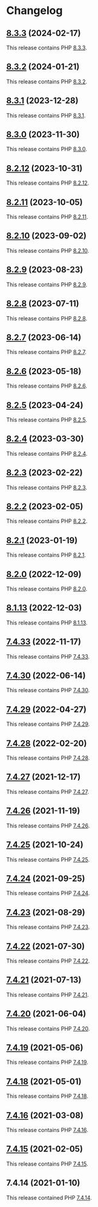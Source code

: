 # Changelog

## [8.3.3](https://github.com/jokay/docker-php-fpm-ext/releases/tag/8.3.3) (2024-02-17)

This release contains PHP [8.3.3](https://www.php.net/ChangeLog-8.php#8.3.3).

## [8.3.2](https://github.com/jokay/docker-php-fpm-ext/releases/tag/8.3.2) (2024-01-21)

This release contains PHP [8.3.2](https://www.php.net/ChangeLog-8.php#8.3.2).

## [8.3.1](https://github.com/jokay/docker-php-fpm-ext/releases/tag/8.3.1) (2023-12-28)

This release contains PHP [8.3.1](https://www.php.net/ChangeLog-8.php#8.3.1).

## [8.3.0](https://github.com/jokay/docker-php-fpm-ext/releases/tag/8.3.0) (2023-11-30)

This release contains PHP [8.3.0](https://www.php.net/ChangeLog-8.php#8.3.0).

## [8.2.12](https://github.com/jokay/docker-php-fpm-ext/releases/tag/8.2.12) (2023-10-31)

This release contains PHP [8.2.12](https://www.php.net/ChangeLog-8.php#8.2.12).

## [8.2.11](https://github.com/jokay/docker-php-fpm-ext/releases/tag/8.2.11) (2023-10-05)

This release contains PHP [8.2.11](https://www.php.net/ChangeLog-8.php#8.2.11).

## [8.2.10](https://github.com/jokay/docker-php-fpm-ext/releases/tag/8.2.10) (2023-09-02)

This release contains PHP [8.2.10](https://www.php.net/ChangeLog-8.php#8.2.10).

## [8.2.9](https://github.com/jokay/docker-php-fpm-ext/releases/tag/8.2.9) (2023-08-23)

This release contains PHP [8.2.9](https://www.php.net/ChangeLog-8.php#8.2.9).

## [8.2.8](https://github.com/jokay/docker-php-fpm-ext/releases/tag/8.2.8) (2023-07-11)

This release contains PHP [8.2.8](https://www.php.net/ChangeLog-8.php#8.2.8).

## [8.2.7](https://github.com/jokay/docker-php-fpm-ext/releases/tag/8.2.7) (2023-06-14)

This release contains PHP [8.2.7](https://www.php.net/ChangeLog-8.php#8.2.7).

## [8.2.6](https://github.com/jokay/docker-php-fpm-ext/releases/tag/8.2.6) (2023-05-18)

This release contains PHP [8.2.6](https://www.php.net/ChangeLog-8.php#8.2.6).

## [8.2.5](https://github.com/jokay/docker-php-fpm-ext/releases/tag/8.2.5) (2023-04-24)

This release contains PHP [8.2.5](https://www.php.net/ChangeLog-8.php#8.2.5).

## [8.2.4](https://github.com/jokay/docker-php-fpm-ext/releases/tag/8.2.4) (2023-03-30)

This release contains PHP [8.2.4](https://www.php.net/ChangeLog-8.php#8.2.4).

## [8.2.3](https://github.com/jokay/docker-php-fpm-ext/releases/tag/8.2.3) (2023-02-22)

This release contains PHP [8.2.3](https://www.php.net/ChangeLog-8.php#8.2.3).

## [8.2.2](https://github.com/jokay/docker-php-fpm-ext/releases/tag/8.2.2) (2023-02-05)

This release contains PHP [8.2.2](https://www.php.net/ChangeLog-8.php#8.2.2).

## [8.2.1](https://github.com/jokay/docker-php-fpm-ext/releases/tag/8.2.1) (2023-01-19)

This release contains PHP [8.2.1](https://www.php.net/ChangeLog-8.php#8.2.1).

## [8.2.0](https://github.com/jokay/docker-php-fpm-ext/releases/tag/8.2.0) (2022-12-09)

This release contains PHP [8.2.0](https://www.php.net/ChangeLog-8.php#8.2.0).

## [8.1.13](https://github.com/jokay/docker-php-fpm-ext/releases/tag/8.1.13) (2022-12-03)

This release contains PHP [8.1.13](https://www.php.net/ChangeLog-8.php#8.1.13).

## [7.4.33](https://github.com/jokay/docker-php-fpm-ext/releases/tag/7.4.33) (2022-11-17)

This release contains PHP [7.4.33](https://www.php.net/ChangeLog-7.php#7.4.33).

## [7.4.30](https://github.com/jokay/docker-php-fpm-ext/releases/tag/7.4.30) (2022-06-14)

This release contains PHP [7.4.30](https://www.php.net/ChangeLog-7.php#7.4.30).

## [7.4.29](https://github.com/jokay/docker-php-fpm-ext/releases/tag/7.4.29) (2022-04-27)

This release contains PHP [7.4.29](https://www.php.net/ChangeLog-7.php#7.4.29).

## [7.4.28](https://github.com/jokay/docker-php-fpm-ext/releases/tag/7.4.28) (2022-02-20)

This release contains PHP [7.4.28](https://www.php.net/ChangeLog-7.php#7.4.28).

## [7.4.27](https://github.com/jokay/docker-php-fpm-ext/releases/tag/7.4.27) (2021-12-17)

This release contains PHP [7.4.27](https://www.php.net/ChangeLog-7.php#7.4.27).

## [7.4.26](https://github.com/jokay/docker-php-fpm-ext/releases/tag/7.4.26) (2021-11-19)

This release contains PHP [7.4.26](https://www.php.net/ChangeLog-7.php#7.4.26).

## [7.4.25](https://github.com/jokay/docker-php-fpm-ext/releases/tag/7.4.25) (2021-10-24)

This release contains PHP [7.4.25](https://www.php.net/ChangeLog-7.php#7.4.25).

## [7.4.24](https://github.com/jokay/docker-php-fpm-ext/releases/tag/7.4.24) (2021-09-25)

This release contains PHP [7.4.24](https://www.php.net/ChangeLog-7.php#7.4.24).

## [7.4.23](https://github.com/jokay/docker-php-fpm-ext/releases/tag/7.4.23) (2021-08-29)

This release contains PHP [7.4.23](https://www.php.net/ChangeLog-7.php#7.4.23).

## [7.4.22](https://github.com/jokay/docker-php-fpm-ext/releases/tag/7.4.22) (2021-07-30)

This release contains PHP [7.4.22](https://www.php.net/ChangeLog-7.php#7.4.22).

## [7.4.21](https://github.com/jokay/docker-php-fpm-ext/releases/tag/7.4.21) (2021-07-13)

This release contains PHP [7.4.21](https://www.php.net/ChangeLog-7.php#7.4.21).

## [7.4.20](https://github.com/jokay/docker-php-fpm-ext/releases/tag/7.4.20) (2021-06-04)

This release contains PHP [7.4.20](https://www.php.net/ChangeLog-7.php#7.4.20).

## [7.4.19](https://github.com/jokay/docker-php-fpm-ext/releases/tag/7.4.19) (2021-05-06)

This release contains PHP [7.4.19](https://www.php.net/ChangeLog-7.php#7.4.19).

## [7.4.18](https://github.com/jokay/docker-php-fpm-ext/releases/tag/7.4.18) (2021-05-01)

This release contains PHP [7.4.18](https://www.php.net/ChangeLog-7.php#7.4.18).

## [7.4.16](https://github.com/jokay/docker-php-fpm-ext/releases/tag/7.4.16) (2021-03-08)

This release contains PHP [7.4.16](https://www.php.net/ChangeLog-7.php#7.4.16).

## [7.4.15](https://github.com/jokay/docker-php-fpm-ext/releases/tag/7.4.15) (2021-02-05)

This release contains PHP [7.4.15](https://www.php.net/ChangeLog-7.php#7.4.15).

## 7.4.14 (2021-01-10)

This release contained PHP [7.4.14](https://www.php.net/ChangeLog-7.php#7.4.14).
